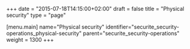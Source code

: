 +++
date = "2015-07-18T14:15:00+02:00"
draft = false
title = "Physical security"
type = "page"

[menu.main]
name="Physical security"
identifier="securite_security-operations_physical-security"
parent="securite_security-operations"
weight = 1300
+++